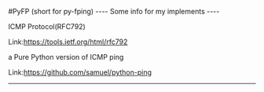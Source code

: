 #PyFP (short for py-fping)
---- Some info for my implements ----

ICMP Protocol(RFC792)

Link:https://tools.ietf.org/html/rfc792

a Pure Python version of ICMP ping 

Link:https://github.com/samuel/python-ping

-------------------------------------
